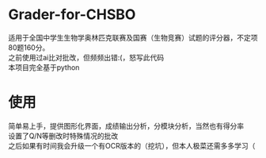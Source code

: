 # Grader-for-CHSBO
适用于全国中学生生物学奥林匹克联赛及国赛（生物竞赛）试题的评分器，不定项80题160分。</br>
之前使用过ai比对批改，但频频出错:(，怒写此代码</br>
本项目完全基于python</br>
# 使用
简单易上手，提供图形化界面，成绩输出分析，分模块分析，当然也有得分率</br>
设置了Q/N等删改时特殊情况的批改</br>
之后如果有时间我会升级一个有OCR版本的（挖坑），但本人极菜还需多多学习（</br>
